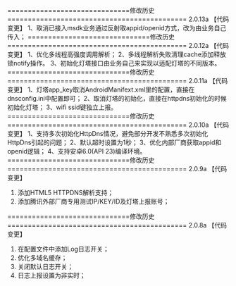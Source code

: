 ==============================修改历史============================================ 2.0.13a
【代码变更】
1、取消已接入msdk业务通过反射取appid/openid方式，改为由业务自己传入；
==============================修改历史============================================ 2.0.12a
【代码变更】
1、优化多线程高强度调用解析；
2、多线程解析失败清理cache添加释放锁notify操作。
3、初始化灯塔接口由业务自己来实现以适配灯塔的不同版本。
==============================修改历史============================================ 2.0.11a
【代码变更】
1、灯塔app_key取消AndroidManifext.xml里的配置，直接在dnsconfig.ini中配置即可；
2、取消灯塔的初始化，直接在httpdns初始化的时候初始化灯塔；
3、wifi ssid键独立上报。
==============================修改历史============================================ 2.0.10a
【代码变更】
1、支持多次初始化HttpDns情况，避免部分开发不熟悉多次初始化HttpDns引起的问题；
2、默认超时设置为1秒；
3、优化内部厂商获取appid和openid逻辑；
4、支持安卓6.0(API 23)编译环境。
==============================修改历史============================================ 2.0.9a
【代码变更】
1. 添加HTML5 HTTPDNS解析支持；
2. 添加腾讯外部厂商专用测试IP/KEY/ID及灯塔上报账号；

==============================修改历史============================================ 2.0.8a
【代码变更】
1. 在配置文件中添加Log日志开关；
2. 优化多域名缓存；
3. 关闭默认日志开关；
4. 日志上报设置为非实时；